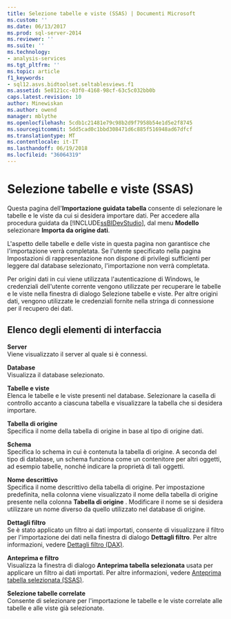```yaml
---
title: Selezione tabelle e viste (SSAS) | Documenti Microsoft
ms.custom: ''
ms.date: 06/13/2017
ms.prod: sql-server-2014
ms.reviewer: ''
ms.suite: ''
ms.technology:
- analysis-services
ms.tgt_pltfrm: ''
ms.topic: article
f1_keywords:
- sql12.asvs.bidtoolset.seltablesviews.f1
ms.assetid: 5e8121cc-03f0-4168-98cf-63c5c032bb0b
caps.latest.revision: 10
author: Minewiskan
ms.author: owend
manager: mblythe
ms.openlocfilehash: 5cdb1c21481e79c98b2d9f7958b54e1d5e2f8745
ms.sourcegitcommit: 5dd5cad0c1bbd308471d6c885f516948ad67dfcf
ms.translationtype: MT
ms.contentlocale: it-IT
ms.lasthandoff: 06/19/2018
ms.locfileid: "36064319"
---
```

# <a name="select-tables-and-views-ssas"></a>Selezione tabelle e viste (SSAS)
  Questa pagina dell'**Importazione guidata tabella** consente di selezionare le tabelle e le viste da cui si desidera importare dati. Per accedere alla procedura guidata da [!INCLUDE[ssBIDevStudio](../includes/ssbidevstudio-md.md)], dal menu **Modello** selezionare **Importa da origine dati**.  
  
 L'aspetto delle tabelle e delle viste in questa pagina non garantisce che l'importazione verrà completata. Se l'utente specificato nella pagina Impostazioni di rappresentazione non dispone di privilegi sufficienti per leggere dal database selezionato, l'importazione non verrà completata.  
  
 Per origini dati in cui viene utilizzata l'autenticazione di Windows, le credenziali dell'utente corrente vengono utilizzate per recuperare le tabelle e le viste nella finestra di dialogo Selezione tabelle e viste. Per altre origini dati, vengono utilizzate le credenziali fornite nella stringa di connessione per il recupero dei dati.  
  
## <a name="uielement-list"></a>Elenco degli elementi di interfaccia  
 **Server**  
 Viene visualizzato il server al quale si è connessi.  
  
 **Database**  
 Visualizza il database selezionato.  
  
 **Tabelle e viste**  
 Elenca le tabelle e le viste presenti nel database. Selezionare la casella di controllo accanto a ciascuna tabella e visualizzare la tabella che si desidera importare.  
  
 **Tabella di origine**  
 Specifica il nome della tabella di origine in base al tipo di origine dati.  
  
 **Schema**  
 Specifica lo schema in cui è contenuta la tabella di origine. A seconda del tipo di database, un schema funziona come un contenitore per altri oggetti, ad esempio tabelle, nonché indicare la proprietà di tali oggetti.  
  
 **Nome descrittivo**  
 Specifica il nome descrittivo della tabella di origine. Per impostazione predefinita, nella colonna viene visualizzato il nome della tabella di origine presente nella colonna **Tabella di origine** . Modificare il nome se si desidera utilizzare un nome diverso da quello utilizzato nel database di origine.  
  
 **Dettagli filtro**  
 Se è stato applicato un filtro ai dati importati, consente di visualizzare il filtro per l'importazione dei dati nella finestra di dialogo **Dettagli filtro**. Per altre informazioni, vedere [Dettagli filtro &#40;DAX&#41;](filter-details-ssas.md).  
  
 **Anteprima e filtro**  
 Visualizza la finestra di dialogo **Anteprima tabella selezionata** usata per applicare un filtro ai dati importati. Per altre informazioni, vedere [Anteprima tabella selezionata &#40;SSAS&#41;](preview-selected-table-ssas.md).  
  
 **Selezione tabelle correlate**  
 Consente di selezionare per l'importazione le tabelle e le viste correlate alle tabelle e alle viste già selezionate.  
  
  